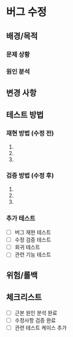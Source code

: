 # 버그 수정

## 배경/목적
<!-- 어떤 버그였는지, 왜 수정이 필요한지 상세히 설명해주세요 -->

### 문제 상황
<!-- 버그의 구체적인 증상과 발생 조건을 설명해주세요 -->

### 원인 분석
<!-- 버그의 근본 원인을 분석한 내용을 기록해주세요 -->

## 변경 사항
<!-- 어떻게 수정했는지 구체적인 변경 내용을 설명해주세요 -->

## 테스트 방법
### 재현 방법 (수정 전)
<!-- 버그를 재현하는 방법을 기록해주세요 -->
1. 
2. 
3. 

### 검증 방법 (수정 후)
<!-- 수정된 것을 검증하는 방법을 기록해주세요 -->
1. 
2. 
3. 

### 추가 테스트
- [ ] 버그 재현 테스트
- [ ] 수정 검증 테스트  
- [ ] 회귀 테스트
- [ ] 관련 기능 테스트

## 위험/롤백
<!-- 수정으로 인한 부작용 가능성과 롤백 계획을 설명해주세요 -->

## 체크리스트
- [ ] 근본 원인 분석 완료
- [ ] 수정사항 검증 완료
- [ ] 관련 테스트 케이스 추가
